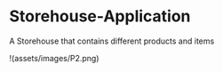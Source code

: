 # Storehouse-Application
A Storehouse that contains different products and items



!(assets/images/P2.png)

